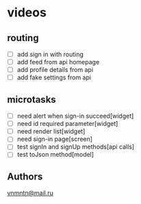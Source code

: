 # videos

## routing

- [ ] add sign in with routing
- [ ] add feed from api homepage
- [ ] add profile details from api
- [ ] add fake settings from api

## microtasks

- [ ] need alert when sign-in succeed[widget]
- [ ] need id required parameter[widget]
- [ ] need render list[widget]
- [ ] need sign-in page[screen]
- [ ] test signIn and signUp methods[api calls]
- [ ] test toJson method[model]

## Authors

<vnmntn@mail.ru>
